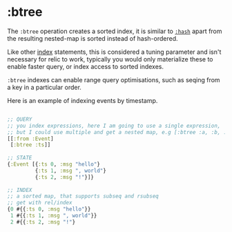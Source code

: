 # :btree

The `:btree` operation creates a sorted index, it is similar to [`:hash`](hash.md) apart from the resulting nested-map is sorted instead of hash-ordered.

Like other [index](indexes.md) statements, this is considered a tuning parameter and isn't necessary for relic to work, typically
you would only materialize these to enable faster query, or index access to sorted indexes.

`:btree` indexes can enable range query optimisations, such as seqing from a key in a particular order.

Here is an example of indexing events by timestamp.

```clojure 

;; QUERY
;; you index expressions, here I am going to use a single expression,
;; but I could use multiple and get a nested map, e.g [:btree :a, :b, :c]
[[:from :Event] 
 [:btree :ts]]
 
;; STATE
{:Event [{:ts 0, :msg "hello"}
         {:ts 1, :msg ", world"}
         {:ts 2, :msg "!"}]}
         
;; INDEX
;; a sorted map, that supports subseq and rsubseq
;; get with rel/index
{0 #{{:ts 0, :msg "hello"}}
 1 #{{:ts 1, :msg ", world"}}
 2 #{{:ts 2, :msg "!"}
```